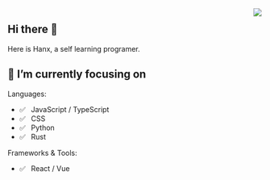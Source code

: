 <img src="https://github-readme-stats.vercel.app/api?username=hanx316&theme=react&show_icons=true&include_all_commits=true&count_private=true" align="right">

## Hi there 👋

Here is Hanx, a self learning programer.

## 🔭 I’m currently focusing on

Languages:

- ✅ ⁠ ⁢⁣⁡⁠ ⁢⁣⁡JavaScript / TypeScript
- ✅ ⁠ ⁢⁣⁡⁠ ⁢⁣⁡CSS
- ✅ ⁠ ⁢⁣⁡⁠ ⁢⁣⁡Python
- ✅ ⁠ ⁢⁣⁡⁠ ⁢⁣⁡Rust

Frameworks & Tools:

- ✅ ⁠ ⁢⁣⁡⁠ ⁢⁣⁡React / Vue

<!--
**hanx316/hanx316** is a ✨ _special_ ✨ repository because its `README.md` (this file) appears on your GitHub profile.

Here are some ideas to get you started:

- 🔭 I’m currently working on ...
- 🌱 I’m currently learning ...
- 👯 I’m looking to collaborate on ...
- 🤔 I’m looking for help with ...
- 💬 Ask me about ...
- 📫 How to reach me: ...
- 😄 Pronouns: ...
- ⚡ Fun fact: ...
-->
